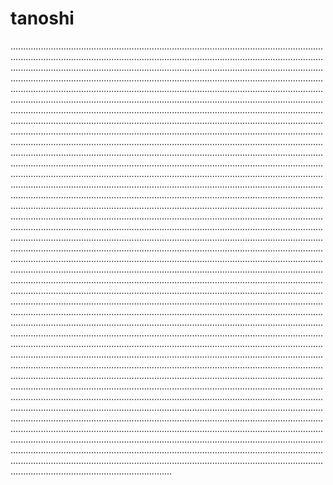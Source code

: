 # tanoshi
................................................................................................................................................................................................................................................................................................................................................................................................................................................................................................................................................................................................................................................................................................................................................................................................................................................................................................................................................................................................................................................................................................................................................................................................................................................................................................................................................................................................................................................................................................................................................................................................................................................................................................................................................................................................................................................................................................................................................................................................................................................................................................................................................................................................................................................................................................................................................................................................................................................................................................................................................................................................................................................................................................................................................................................................................................................................................................................................................................................................................................................................................................................................................................................................................................................................................................................................................................................................................................................................................................................................................................................................................................................................................................................................................................................................................................................................................................................................................................................................................................................................................................................................................................................................................................................................................................................................................................................................................................................................................................................................................................................................................................................................................................................................................................................................................................................................................................................................................................................................................................................................................................................................................................................................................................